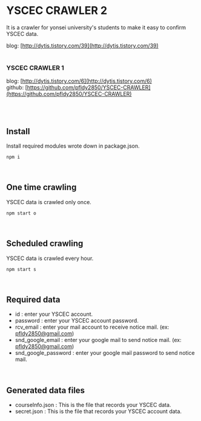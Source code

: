 YSCEC CRAWLER 2
=============
It is a crawler for yonsei university's students to make it easy to confirm YSCEC data.

blog: [http://dytis.tistory.com/39](http://dytis.tistory.com/39)
<br><br>

### YSCEC CRAWLER 1
blog: [http://dytis.tistory.com/6](http://dytis.tistory.com/6) <br>
github: [https://github.com/pfldy2850/YSCEC-CRAWLER](https://github.com/pfldy2850/YSCEC-CRAWLER)

<br><br>

Install
-------------
Install required modules wrote down in package.json.
<br>
<pre><code>npm i</code></pre>

<br>

One time crawling
-------------
YSCEC data is crawled only once.
<br>
<pre><code>npm start o</code></pre>

<br>

Scheduled crawling
-------------
YSCEC data is crawled every hour.
<br>
<pre><code>npm start s</code></pre>

<br>

Required data
-------------
* id : enter your YSCEC account.
* password : enter your YSCEC account password.
* rcv_email : enter your mail account to receive notice mail. (ex: pfldy2850@gmail.com)
* snd_google_email : enter your google mail to send notice mail. (ex: pfldy2850@gmail.com)
* snd_google_password : enter your google mail password to send notice mail.

<br>

Generated data files
-------------
* courseInfo.json : This is the file that records your YSCEC data.
* secret.json : This is the file that records your YSCEC account data.
